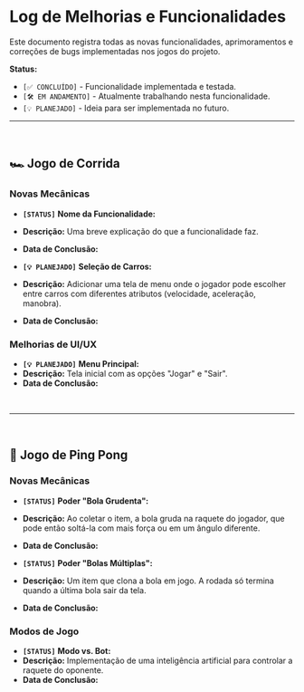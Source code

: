 # Log de Melhorias e Funcionalidades

Este documento registra todas as novas funcionalidades, aprimoramentos e correções de bugs
implementadas nos jogos do projeto.

**Status:**
- `[✅ CONCLUÍDO]` - Funcionalidade implementada e testada.
- `[🛠️ EM ANDAMENTO]` - Atualmente trabalhando nesta funcionalidade.
- `[💡 PLANEJADO]` - Ideia para ser implementada no futuro.

---
<br>

## 🏎️ Jogo de Corrida

### Novas Mecânicas
- **`[STATUS]`** **Nome da Funcionalidade:**
 - **Descrição:** Uma breve explicação do que a funcionalidade faz.
 - **Data de Conclusão:**

- **`[💡 PLANEJADO]`** **Seleção de Carros:**
 - **Descrição:** Adicionar uma tela de menu onde o jogador pode escolher entre carros com
diferentes atributos (velocidade, aceleração, manobra).
 - **Data de Conclusão:**

### Melhorias de UI/UX
- **`[💡 PLANEJADO]`** **Menu Principal:**
 - **Descrição:** Tela inicial com as opções "Jogar" e "Sair".
 - **Data de Conclusão:**

<br>

---
<br>

## 🏓 Jogo de Ping Pong

### Novas Mecânicas
- **`[STATUS]`** **Poder "Bola Grudenta":**
 - **Descrição:** Ao coletar o item, a bola gruda na raquete do jogador, que pode então
soltá-la com mais força ou em um ângulo diferente.
 - **Data de Conclusão:**

- **`[STATUS]`** **Poder "Bolas Múltiplas":**
 - **Descrição:** Um item que clona a bola em jogo. A rodada só termina quando a última bola
sair da tela.
 - **Data de Conclusão:**

### Modos de Jogo
- **`[STATUS]`** **Modo vs. Bot:**
 - **Descrição:** Implementação de uma inteligência artificial para controlar a raquete do
oponente.
 - **Data de Conclusão:**
